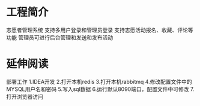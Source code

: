 # 工程简介
志愿者管理系统
支持多用户登录和管理员登录
支持志愿活动报名、收藏、评论等功能
管理员可进行后台管理和发送和发布活动
# 延伸阅读
部署工作
1.IDEA开发
2.打开本机redis
3.打开本机rabbitmq
4.修改配置文件中的MYSQL用户名和密码
5.写入sql数据
6.运行默认8090端口，配置文件中可修改
7.打开浏览器访问
